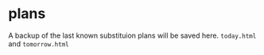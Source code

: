# plans

A backup of the last known substituion plans will be saved here.
`today.html` and `tomorrow.html`